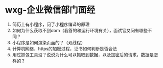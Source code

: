# wxg-企业微信部门面经

1. 简历上有小程序，问了小程序编译的原理
2. 如何为什么获取不到dom（我答的和运行环境有关），面试官又问有哪些不同？
3. 小程序是如何渲染页面的？（双线程）
4. 计算机网络，https的加密过程，证书如何判断是否合法
5. 用过抓包工具没？说说为什么可以抓取到数据，以及加密后的请求，数据是怎样的？
